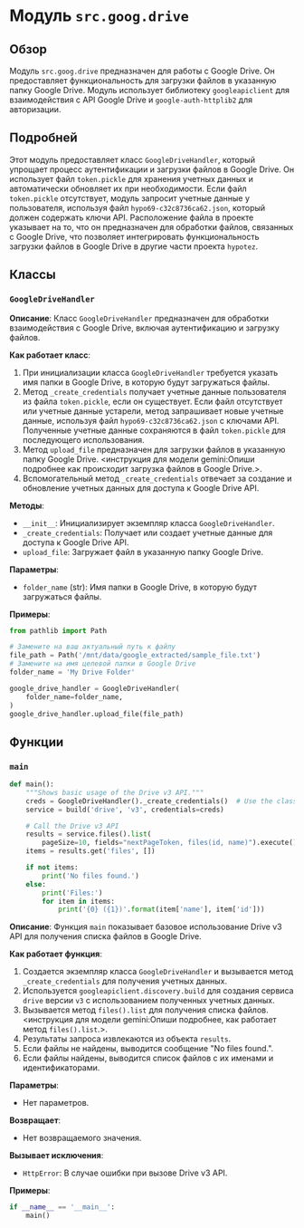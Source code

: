 # Модуль `src.goog.drive`

## Обзор

Модуль `src.goog.drive` предназначен для работы с Google Drive. Он предоставляет функциональность для загрузки файлов в указанную папку Google Drive. Модуль использует библиотеку `googleapiclient` для взаимодействия с API Google Drive и `google-auth-httplib2` для авторизации.

## Подробней

Этот модуль предоставляет класс `GoogleDriveHandler`, который упрощает процесс аутентификации и загрузки файлов в Google Drive. Он использует файл `token.pickle` для хранения учетных данных и автоматически обновляет их при необходимости. Если файл `token.pickle` отсутствует, модуль запросит учетные данные у пользователя, используя файл `hypo69-c32c8736ca62.json`, который должен содержать ключи API.  Расположение файла в проекте указывает на то, что он предназначен для обработки файлов, связанных с Google Drive, что позволяет интегрировать функциональность загрузки файлов в Google Drive в другие части проекта `hypotez`.

## Классы

### `GoogleDriveHandler`

**Описание**: Класс `GoogleDriveHandler` предназначен для обработки взаимодействия с Google Drive, включая аутентификацию и загрузку файлов.

**Как работает класс**:

1.  При инициализации класса `GoogleDriveHandler` требуется указать имя папки в Google Drive, в которую будут загружаться файлы.
2.  Метод `_create_credentials` получает учетные данные пользователя из файла `token.pickle`, если он существует. Если файл отсутствует или учетные данные устарели, метод запрашивает новые учетные данные, используя файл `hypo69-c32c8736ca62.json` с ключами API. Полученные учетные данные сохраняются в файл `token.pickle` для последующего использования.
3.  Метод `upload_file` предназначен для загрузки файлов в указанную папку Google Drive.  <инструкция для модели gemini:Опиши подробнее как происходит загрузка файлов в Google Drive.>.
4.  Вспомогательный метод `_create_credentials` отвечает за создание и обновление учетных данных для доступа к Google Drive API.

**Методы**:

*   `__init__`: Инициализирует экземпляр класса `GoogleDriveHandler`.
*   `_create_credentials`: Получает или создает учетные данные для доступа к Google Drive API.
*   `upload_file`: Загружает файл в указанную папку Google Drive.

**Параметры**:

*   `folder_name` (str): Имя папки в Google Drive, в которую будут загружаться файлы.

**Примеры**:

```python
from pathlib import Path

# Замените на ваш актуальный путь к файлу
file_path = Path('/mnt/data/google_extracted/sample_file.txt')  
# Замените на имя целевой папки в Google Drive
folder_name = 'My Drive Folder'  

google_drive_handler = GoogleDriveHandler(
    folder_name=folder_name,
)
google_drive_handler.upload_file(file_path)
```

## Функции

### `main`

```python
def main():
    """Shows basic usage of the Drive v3 API."""
    creds = GoogleDriveHandler()._create_credentials()  # Use the class method
    service = build('drive', 'v3', credentials=creds)

    # Call the Drive v3 API
    results = service.files().list(
        pageSize=10, fields="nextPageToken, files(id, name)").execute()
    items = results.get('files', [])

    if not items:
        print('No files found.')
    else:
        print('Files:')
        for item in items:
            print('{0} ({1})'.format(item['name'], item['id']))
```

**Описание**: Функция `main` показывает базовое использование Drive v3 API для получения списка файлов в Google Drive.

**Как работает функция**:

1.  Создается экземпляр класса `GoogleDriveHandler` и вызывается метод `_create_credentials` для получения учетных данных.
2.  Используется `googleapiclient.discovery.build` для создания сервиса `drive` версии `v3` с использованием полученных учетных данных.
3.  Вызывается метод `files().list` для получения списка файлов.  <инструкция для модели gemini:Опиши подробнее, как работает метод `files().list`.>.
4.  Результаты запроса извлекаются из объекта `results`.
5.  Если файлы не найдены, выводится сообщение "No files found.".
6.  Если файлы найдены, выводится список файлов с их именами и идентификаторами.

**Параметры**:

*   Нет параметров.

**Возвращает**:

*   Нет возвращаемого значения.

**Вызывает исключения**:

*   `HttpError`: В случае ошибки при вызове Drive v3 API.

**Примеры**:

```python
if __name__ == '__main__':
    main()
```